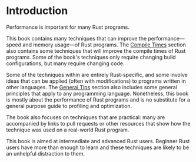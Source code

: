# Introduction

Performance is important for many Rust programs. 

This book contains many techniques that can improve the performance—speed and
memory usage—of Rust programs. The [Compile Times] section also contains some
techniques that will improve the compile times of Rust programs. Some of the
book's techniques only require changing build configurations, but many require
changing code.

[Compile Times]: compile-times.md

Some of the techniques within are entirely Rust-specific, and some involve
ideas that can be applied (often with modifications) to programs written in
other languages. The [General Tips] section also includes some general
principles that apply to any programming language. Nonetheless, this book is
mostly about the performance of Rust programs and is no substitute for a
general purpose guide to profiling and optimization.

The book also focuses on techniques that are practical: many are accompanied by
links to pull requests or other resources that show how the technique was used
on a real-world Rust program.

This book is aimed at intermediate and advanced Rust users. Beginner Rust users
have more than enough to learn and these techniques are likely to be an
unhelpful distraction to them.

[General Tips]: general-tips.md
